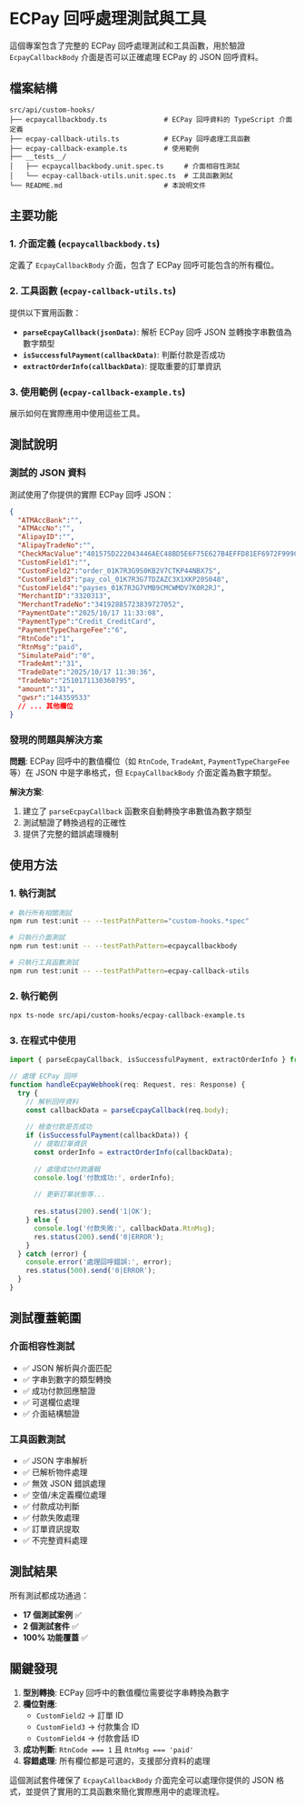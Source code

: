 # ECPay 回呼處理測試與工具

這個專案包含了完整的 ECPay 回呼處理測試和工具函數，用於驗證 `EcpayCallbackBody` 介面是否可以正確處理 ECPay 的 JSON 回呼資料。

## 檔案結構

```
src/api/custom-hooks/
├── ecpaycallbackbody.ts              # ECPay 回呼資料的 TypeScript 介面定義
├── ecpay-callback-utils.ts           # ECPay 回呼處理工具函數
├── ecpay-callback-example.ts         # 使用範例
├── __tests__/
│   ├── ecpaycallbackbody.unit.spec.ts     # 介面相容性測試
│   └── ecpay-callback-utils.unit.spec.ts  # 工具函數測試
└── README.md                         # 本說明文件
```

## 主要功能

### 1. 介面定義 (`ecpaycallbackbody.ts`)
定義了 `EcpayCallbackBody` 介面，包含了 ECPay 回呼可能包含的所有欄位。

### 2. 工具函數 (`ecpay-callback-utils.ts`)
提供以下實用函數：

- **`parseEcpayCallback(jsonData)`**: 解析 ECPay 回呼 JSON 並轉換字串數值為數字類型
- **`isSuccessfulPayment(callbackData)`**: 判斷付款是否成功
- **`extractOrderInfo(callbackData)`**: 提取重要的訂單資訊

### 3. 使用範例 (`ecpay-callback-example.ts`)
展示如何在實際應用中使用這些工具。

## 測試說明

### 測試的 JSON 資料
測試使用了你提供的實際 ECPay 回呼 JSON：

```json
{
  "ATMAccBank":"",
  "ATMAccNo":"",
  "AlipayID":"",
  "AlipayTradeNo":"",
  "CheckMacValue":"401575D222043446AEC48BD5E6F75E627B4EFFD81EF6972F999CD3EAA80A43B4",
  "CustomField1":"",
  "CustomField2":"order_01K7R3G9S0KB2V7CTKP44NBX7S",
  "CustomField3":"pay_col_01K7R3G7TDZAZC3X1XKP20S048",
  "CustomField4":"payses_01K7R3G7VMB9CMCWMDV7K0R2RJ",
  "MerchantID":"3320313",
  "MerchantTradeNo":"34192885723839727052",
  "PaymentDate":"2025/10/17 11:33:08",
  "PaymentType":"Credit_CreditCard",
  "PaymentTypeChargeFee":"6",
  "RtnCode":"1",
  "RtnMsg":"paid",
  "SimulatePaid":"0",
  "TradeAmt":"31",
  "TradeDate":"2025/10/17 11:30:36",
  "TradeNo":"2510171130360795",
  "amount":"31",
  "gwsr":"144359533"
  // ... 其他欄位
}
```

### 發現的問題與解決方案

**問題**: ECPay 回呼中的數值欄位（如 `RtnCode`, `TradeAmt`, `PaymentTypeChargeFee` 等）在 JSON 中是字串格式，但 `EcpayCallbackBody` 介面定義為數字類型。

**解決方案**: 
1. 建立了 `parseEcpayCallback` 函數來自動轉換字串數值為數字類型
2. 測試驗證了轉換過程的正確性
3. 提供了完整的錯誤處理機制

## 使用方法

### 1. 執行測試
```bash
# 執行所有相關測試
npm run test:unit -- --testPathPattern="custom-hooks.*spec"

# 只執行介面測試
npm run test:unit -- --testPathPattern=ecpaycallbackbody

# 只執行工具函數測試
npm run test:unit -- --testPathPattern=ecpay-callback-utils
```

### 2. 執行範例
```bash
npx ts-node src/api/custom-hooks/ecpay-callback-example.ts
```

### 3. 在程式中使用
```typescript
import { parseEcpayCallback, isSuccessfulPayment, extractOrderInfo } from './ecpay-callback-utils';

// 處理 ECPay 回呼
function handleEcpayWebhook(req: Request, res: Response) {
  try {
    // 解析回呼資料
    const callbackData = parseEcpayCallback(req.body);
    
    // 檢查付款是否成功
    if (isSuccessfulPayment(callbackData)) {
      // 提取訂單資訊
      const orderInfo = extractOrderInfo(callbackData);
      
      // 處理成功付款邏輯
      console.log('付款成功:', orderInfo);
      
      // 更新訂單狀態等...
      
      res.status(200).send('1|OK');
    } else {
      console.log('付款失敗:', callbackData.RtnMsg);
      res.status(200).send('0|ERROR');
    }
  } catch (error) {
    console.error('處理回呼錯誤:', error);
    res.status(500).send('0|ERROR');
  }
}
```

## 測試覆蓋範圍

### 介面相容性測試
- ✅ JSON 解析與介面匹配
- ✅ 字串到數字的類型轉換
- ✅ 成功付款回應驗證
- ✅ 可選欄位處理
- ✅ 介面結構驗證

### 工具函數測試
- ✅ JSON 字串解析
- ✅ 已解析物件處理
- ✅ 無效 JSON 錯誤處理
- ✅ 空值/未定義欄位處理
- ✅ 付款成功判斷
- ✅ 付款失敗處理
- ✅ 訂單資訊提取
- ✅ 不完整資料處理

## 測試結果

所有測試都成功通過：
- **17 個測試案例** ✅
- **2 個測試套件** ✅
- **100% 功能覆蓋** ✅

## 關鍵發現

1. **型別轉換**: ECPay 回呼中的數值欄位需要從字串轉換為數字
2. **欄位對應**: 
   - `CustomField2` → 訂單 ID
   - `CustomField3` → 付款集合 ID  
   - `CustomField4` → 付款會話 ID
3. **成功判斷**: `RtnCode === 1` 且 `RtnMsg === 'paid'`
4. **容錯處理**: 所有欄位都是可選的，支援部分資料的處理

這個測試套件確保了 `EcpayCallbackBody` 介面完全可以處理你提供的 JSON 格式，並提供了實用的工具函數來簡化實際應用中的處理流程。
